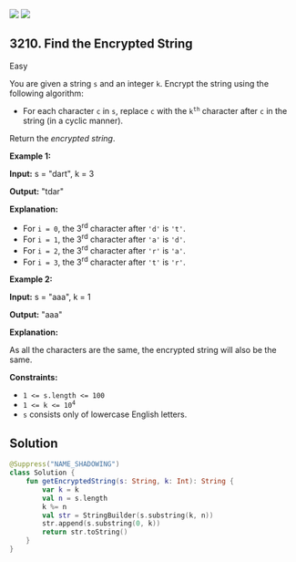 [![](https://img.shields.io/github/stars/javadev/LeetCode-in-Kotlin?label=Stars&style=flat-square)](https://github.com/javadev/LeetCode-in-Kotlin)
[![](https://img.shields.io/github/forks/javadev/LeetCode-in-Kotlin?label=Fork%20me%20on%20GitHub%20&style=flat-square)](https://github.com/javadev/LeetCode-in-Kotlin/fork)

## 3210\. Find the Encrypted String

Easy

You are given a string `s` and an integer `k`. Encrypt the string using the following algorithm:

*   For each character `c` in `s`, replace `c` with the <code>k<sup>th</sup></code> character after `c` in the string (in a cyclic manner).

Return the _encrypted string_.

**Example 1:**

**Input:** s = "dart", k = 3

**Output:** "tdar"

**Explanation:**

*   For `i = 0`, the 3<sup>rd</sup> character after `'d'` is `'t'`.
*   For `i = 1`, the 3<sup>rd</sup> character after `'a'` is `'d'`.
*   For `i = 2`, the 3<sup>rd</sup> character after `'r'` is `'a'`.
*   For `i = 3`, the 3<sup>rd</sup> character after `'t'` is `'r'`.

**Example 2:**

**Input:** s = "aaa", k = 1

**Output:** "aaa"

**Explanation:**

As all the characters are the same, the encrypted string will also be the same.

**Constraints:**

*   `1 <= s.length <= 100`
*   <code>1 <= k <= 10<sup>4</sup></code>
*   `s` consists only of lowercase English letters.

## Solution

```kotlin
@Suppress("NAME_SHADOWING")
class Solution {
    fun getEncryptedString(s: String, k: Int): String {
        var k = k
        val n = s.length
        k %= n
        val str = StringBuilder(s.substring(k, n))
        str.append(s.substring(0, k))
        return str.toString()
    }
}
```